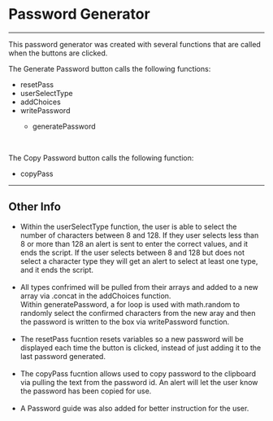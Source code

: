 <h1>Password Generator</h1>

<hr>

This password generator was created with several functions that are called when the buttons are clicked.

The Generate Password button calls the following functions:
  <ul>
  <li>resetPass</li>
  <li>userSelectType</li>
  <li>addChoices</li>
  <li>writePassword</li>
    <ul>
      <li>generatePassword</li>
    </ul>
  </ul>
 <br>
 
 The Copy Password button calls the following function:
  <ul>
    <li>copyPass</li>
  </ul>
 
  <hr>
  
  <h2>Other Info</h2>
<ul>
  <li>Within the userSelectType function, the user is able to select the number of characters between 8 and 128. If they user selects less than 8 or more than 128 an alert is    sent to enter the correct values, and it ends the script. If the user selects between 8 and 128 but does not select a character type they will get an alert to select at least one type, and it ends the script.</li><br>
  <li>All types confrimed will be pulled from their arrays and added to a new array via .concat in the addChoices function.<br>
Within generatePassword, a for loop is used with math.random to randomly select the confirmed characters from the new aray and then the password is written to the box via writePassword function.</li><br>
  <li>The resetPass fucntion resets variables so a new password will be displayed each time the button is clicked, instead of just adding it to the last password generated.</li><br>
  <li>The copyPass fucntion allows used to copy password to the clipboard via pulling the text from the password id. An alert will let the user know the password has been copied for use.</li><br>
  <li>A Password guide was also added for better instruction for the user.</li><br>
 </ul>
